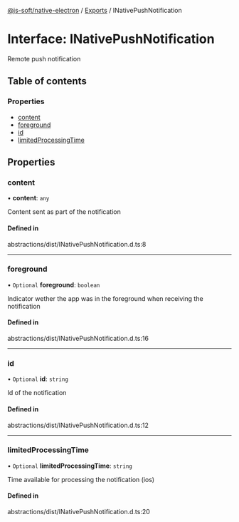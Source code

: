 [@js-soft/native-electron](../README.md) / [Exports](../modules.md) / INativePushNotification

# Interface: INativePushNotification

Remote push notification

## Table of contents

### Properties

- [content](INativePushNotification.md#content)
- [foreground](INativePushNotification.md#foreground)
- [id](INativePushNotification.md#id)
- [limitedProcessingTime](INativePushNotification.md#limitedprocessingtime)

## Properties

### content

• **content**: `any`

Content sent as part of the notification

#### Defined in

abstractions/dist/INativePushNotification.d.ts:8

___

### foreground

• `Optional` **foreground**: `boolean`

Indicator wether the app was in the foreground when receiving the notification

#### Defined in

abstractions/dist/INativePushNotification.d.ts:16

___

### id

• `Optional` **id**: `string`

Id of the notification

#### Defined in

abstractions/dist/INativePushNotification.d.ts:12

___

### limitedProcessingTime

• `Optional` **limitedProcessingTime**: `string`

Time available for processing the notification (ios)

#### Defined in

abstractions/dist/INativePushNotification.d.ts:20
